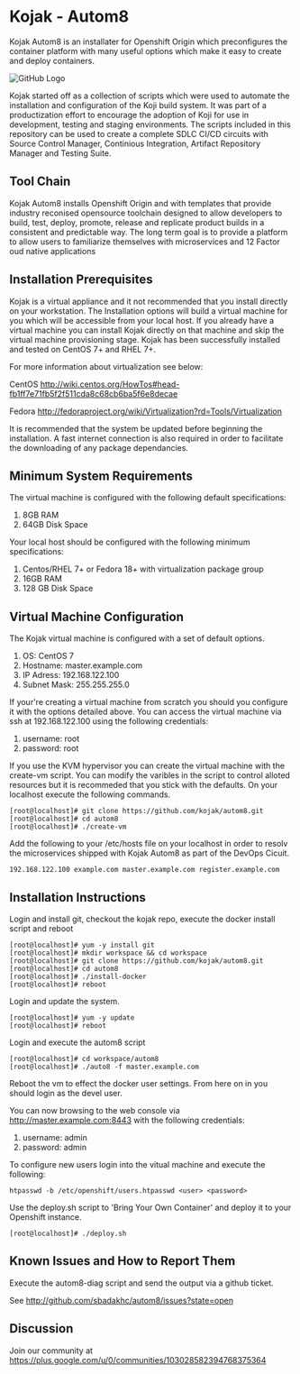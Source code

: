 Kojak - Autom8
=======================

Kojak Autom8 is an installater for Openshift Origin which preconfigures the container platform with many useful options which make it easy to create and deploy containers. 

![GitHub Logo](/slides/00.png)

Kojak started off as a collection of scripts which were used to automate the installation and configuration of the Koji build system. It was part of a productization effort to encourage the adoption of Koji for use in development, testing and staging environments. The scripts included in this repository can be used to create a complete SDLC CI/CD circuits with Source Control Manager, Continious Integration, Artifact Repository Manager and Testing Suite.
 
Tool Chain
----------

Kojak Autom8 installs Openshift Origin and with templates that provide industry reconised opensource toolchain designed to allow developers to build, test, deploy, promote, release and replicate product builds in a consistent and predictable way.  The long term goal is to provide a platform to allow users to familiarize themselves with microservices and 12 Factor oud native applications  

Installation Prerequisites
---------------------------

Kojak is a virtual appliance and it not recommended that you install directly on your workstation. The Installation options will build a virtual machine for you which will be accessible from your local host. If you already have a virtual machine you can install Kojak directly on that machine and skip the virtual machine provisioning stage. Kojak has been successfully installed and tested on CentOS 7+ and RHEL 7+.

For more information about virtualization see below:

CentOS http://wiki.centos.org/HowTos#head-fb1ff7e71fb5f2f511cda8c68cb6ba5f6e8decae 

Fedora http://fedoraproject.org/wiki/Virtualization?rd=Tools/Virtualization

It is recommended that the system be updated before beginning the installation.  A fast internet connection is also required in order to facilitate the downloading of any package dependancies.

Minimum System Requirements
--------------------------- 

The virtual machine is configured with the following default specifications:

1. 8GB RAM
2. 64GB Disk Space

Your local host should be configured with the following minimum specifications:

1. Centos/RHEL 7+ or Fedora 18+ with virtualization package group
2. 16GB RAM
3. 128 GB Disk Space 

Virtual Machine Configuration
-----------------------------

The Kojak virtual machine is configured with a set of default options.

1. OS: CentOS 7
2. Hostname: master.example.com
3. IP Adress: 192.168.122.100
4. Subnet Mask: 255.255.255.0

If your're creating a virtual machine from scratch you should you configure it with the options detailed above. You can access the virtual machine via ssh at 192.168.122.100 using the following credentials:

1. username: root
2. password: root


If you use the KVM hypervisor you can create the virtual machine with the create-vm script. You can modify the varibles in the script to control alloted resources but it is recommeded that you stick with the defaults. On your localhost execute the following commands.
```
[root@localhost]# git clone https://github.com/kojak/autom8.git
[root@localhost]# cd autom8
[root@localhost]# ./create-vm
```
Add the following to your /etc/hosts file on your localhost in order to resolv the microservices shipped with Kojak Autom8 as part of the DevOps Cicuit.
```
192.168.122.100 example.com master.example.com register.example.com
```
Installation Instructions
------------------------

Login and install git, checkout the kojak  repo, execute the docker install script and reboot 
```
[root@localhost]# yum -y install git
[root@localhost]# mkdir workspace && cd workspace
[root@localhost]# git clone https://github.com/kojak/autom8.git
[root@localhost]# cd autom8
[root@localhost]# ./install-docker
[root@localhost]# reboot
```
Login and update the system.
```
[root@localhost]# yum -y update
[root@localhost]# reboot
```

Login and execute the autom8 script
```
[root@localhost]# cd workspace/autom8
[root@localhost]# ./auto8 -f master.example.com
```

Reboot the vm to effect the docker user settings. From here on in you should login as the devel user.

You can now browsing to the web console via http://master.example.com:8443 with the following credentials:

1. username: admin
2. password: admin

To configure new users login into the vitual machine and execute the following:
```
htpasswd -b /etc/openshift/users.htpasswd <user> <password>
```

Use the deploy.sh script to 'Bring Your Own Container' and deploy it to your Openshift instance.
```
[root@localhost]# ./deploy.sh
```

Known Issues and How to Report Them
-----------------------------------

Execute the autom8-diag script and send the output via a github ticket.

See http://github.com/sbadakhc/autom8/issues?state=open

Discussion
----------

Join our community at https://plus.google.com/u/0/communities/103028582394768375364
